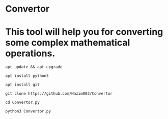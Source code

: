 # Convertor
# This tool will help you for converting some complex mathematical operations. 
```apt update && apt upgrade```


```apt install python3```


```apt install git ```


```git clone https://github.com/Nazim003/Convertor```


```cd Convertor.py```


```python3 Convertor.py```
